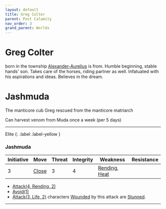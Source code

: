 ```yaml
---
layout: default
title: Greg Colter
parent: Post Calamity
nav_order: 3
grand_parent: Worlds
---
```

# Greg Colter
born in the township [Alexander-Aurelius](Alexander-Aurelius) is from. Humble beginning, stable hands' son. Takes care of the horses, riding partner as well. Infatuated with his aspirations and ideas. Believes in the dream. 

# Jashmuda
The manticore cub Greg rescued from the manticore matriarch

Can harvest venom from Muda once a week (per 5 days)

---

Elite
{: .label .label-yellow }
### Jashmuda

| Initiative | Move                               | Threat | Integrity | Weakness | Resistance |
| ---------- | ---------------------------------- | ------ | --------- | -------- | ---------- |
| 3          | [Close](../../Core/Movement#Close) | 3       | 4          | [Rending](../../Core/Injury#Rending), [Heat](../../Core/Injury#Heat)         |            |

* [Attack(4, Rending, 2)](../Game/Core/Character-Actions#Attack(X,%20TYPE,%20DAMAGE))
* [Avoid(1)](../Game/Core/Character-Actions#Avoid(X))
* [Attack(3, Life, 2)](../../Core/Character-Actions#Attack(X,%20TYPE,%20DAMAGE)) characters [Wounded](../../Core/Effects#Wounded) by this attack are [Stunned](../../Core/Effects#Stunned).


---